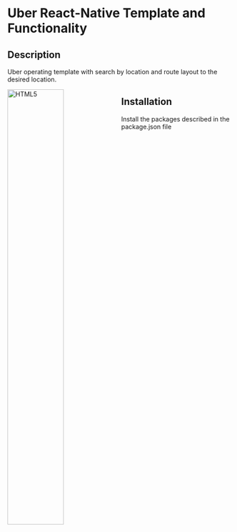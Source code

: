 # Uber React-Native Template and Functionality

## Description

Uber operating template with search by location and route layout to the desired location.

<img align="left" alt="HTML5" width="50%" src="http://www.betablue.com.br/alvaresmachado/proceeds/images/Screenshot UberTemplate.png" />

## Installation
Install the packages described in the package.json file
